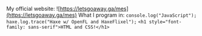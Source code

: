 My official website: ![https://letsgoaway.ga/mes](https://letsgoaway.ga/mes)
What I program in:
`console.log("JavaScript");`
`haxe.log.trace("Haxe w/ OpenFL and HaxeFlixel");`
`<h1 style="font-family: sans-serif">HTML and CSS!</h1>`
